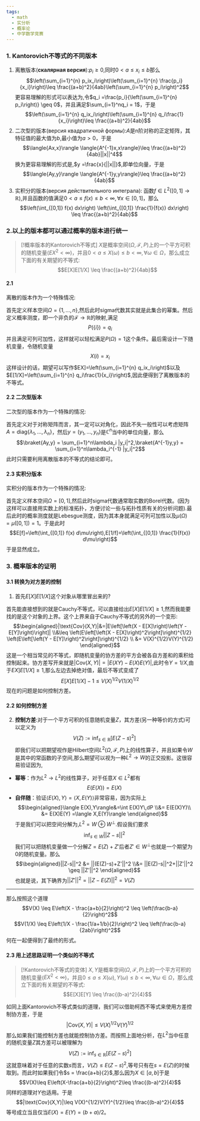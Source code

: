 ```yaml
---
tags:
  - math
  - 实分析
  - 概率论
  - 中学数学竞赛
---
```

### 1. Kantorovich不等式的不同版本

1.  离散版本(**скалярная версия**):$p_i \geq 0$,同时$0<a\leq x_i \leq b$那么$$\left(\sum_{i=1}^{n}
    p_ix_i\right)\left(\sum_{i=1}^{n} \frac{p_i}{x_i}\right)\leq
    \frac{(a+b)^2}{4ab}\left(\sum_{i=1}^{n}
    p_i\right)^2$$更容易理解的形式可以表达为,令$q_i =\frac{p_i}{\left(\sum_{i=1}^{n} p_i\right)} \geq 0$，并且满足$\sum_{i=1}^nq_i = 1$，于是$$\left(\sum_{i=1}^{n}
    q_ix_i\right)\left(\sum_{i=1}^{n}
    q_i\frac{1}{x_i}\right)\leq \frac{(a+b)^2}{4ab}$$
2.  二次型的版本(версия квадратичной формы):$A$是n阶对称的正定矩阵，其特征值的最大值为$b$,最小值为$a>0$，于是$$\langle{Ax,x}\rangle
    \langle{A^{-1}x,x\rangle}\leq
    \frac{(a+b)^2}{4ab}||x||^4$$换为更容易理解的形式是,$y =\frac{x}{||x||}$,即单位向量，于是$$\langle{Ay,y}\rangle
    \langle{A^{-1}y,y\rangle}\leq \frac{(a+b)^2}{4ab}$$
3.  实积分的版本(версия действительного интеграла): 函数$f \in L^2([0,1]\to \mathbb{R})$,并且函数的值满足$0<a\leq f(x) \leq b<\infty,\forall x \in [0,1]$，那么$$\left(\int_{[0,1]} f(x) dx\right)
    \left(\int_{[0,1]} \frac{1}{f(x)} dx\right) \leq
    \frac{(a+b)^2}{4ab}$$
### 2.以上的版本都可以通过概率的版本进行统一

> [!概率版本的Kantorovich不等式]
> $X$是概率空间$(\Omega,\mathcal{F},P)$上的一个平方可积的随机变量($EX^2 < \infty$)，并且$0<a\leq X(\omega) \leq b<\infty,\forall \omega \in\Omega$，那么成立下面的有关期望的不等式:$$E[X]E[1/X] \leq
>     \frac{(a+b)^2}{4ab}$$

#### 2.1 
离散的版本作为一个特殊情况:

首先定义样本空间$\Omega = \{1,...,n\}$,然后此时sigma代数其实就是此集合的幂集。然后定义概率测度，即一个非负的$\mathcal{F}\to \mathbb{R}$的映射,满足$$P(\{i\}) =
    q_i$$并且满足可列可加性，这样就可以轻松满足$P(\Omega) = 1$这个条件。最后需设计一下随机变量，令随机变量$$X(i) =
    x_i$$这样设计的话，期望可以写作$EX]=\left(\sum_{i=1}^{n} q_ix_i\right)$以及$E[1/X]=\left(\sum_{i=1}^{n} q_i\frac{1}{x_i}\right)$,因此便得到了离散版本的不等式。

#### 2.2 二次型版本

二次型的版本作为一个特殊的情况:

首先定义对于对称矩阵而言，其一定可以对角化，因此不失一般性可以考虑矩阵$A= \text{diag}\{\lambda_1,...,\lambda_n\}$，然后$y =(y_1,...,y_n)$是$\mathbb{C}^n$当中的单位向量，那么$$\braket{Ay,y}
    = \sum_{i=1}^n\lambda_i |y_i|^2,\braket{A^{-1}y,y} =
    \sum_{i=1}^n\lambda_i^{-1}
    |y_i|^2$$此时只需要利用离散版本的不等式的结论即可。
#### 2.3 实积分版本

实积分的版本作为一个特殊的情况:

首先定义样本空间$\Omega =[0,1]$,然后此时sigma代数通常取实数的Borel代数。(因为这样可以直接用实数上的标准拓扑，方便讨论一些与拓扑性质有关的分析问题).最后此时的概率测度就是Lebesgue测度，因为其本身就满足可列可加性以及$\mu(\Omega)= \mu([0,1])=1$。于是此时$$E[f]=\left(\int_{[0,1]} f(x)
    d\mu\right),E[1/f]=\left(\int_{[0,1]} \frac{1}{f(x)}
    d\mu\right)$$于是显然成立。



### 3. 概率版本的证明
#### 3.1 转换为对方差的控制

1.  首先$E[X]E[1/X]$这个对象从哪里冒出来的?

首先能直接想到的就是Cauchy不等式，可以直接给出$E[X]E[1/X] \geq1$,然而我能要找的是这个对象的上界。这个上界来自于Cauchy不等式的另外的一个变形:$$\begin{aligned}|\text{Cov}(X,Y)|&=|E\left[\left(X -
    E[X]\right)\left(Y - E[Y]\right)\right]| \\&\leq
    \left(E\left[\left(X - E[X]\right)^2\right]\right)^{1/2}
    \left(E\left[\left(Y - E[Y]\right)^2\right]\right)^{1/2}
    \\ &= V(X)^{1/2}V(Y)^{1/2}
    \end{aligned}$$这是一个相当常见的不等式，即随机变量的协方差的平方会被各自方差和的乘积给控制起来。协方差写开来就是$|\text{Cov}(X,Y)| = |E(XY)-E(X)E(Y)|$,此时令$Y = 1/X$,由于$EX]E[1/X] \geq1$,那么左边去掉绝对值，最后不等式变成了$$E[X]E[1/X] -1\leq
    V(X)^{1/2}V(1/X)^{1/2} $$现在的问题是如何控制方差。

#### 2.2 如何控制方差

2.  **控制方差**:对于一个平方可积的任意随机变量$Z$，其方差(另一种等价的方式)可以定义为$$V(Z)
    := \inf_{s \in \mathbb{R}}
    [E(Z-s)^2]$$即我们可以把期望视作是Hilbert空间$L^2(\Omega,\mathcal{F},P)$上的线性算子，并且如果令$W$是其中的常函数的子空间,那么期望可以视为一种$L^2 \to W$的正交投影。这很容易验证因为,
* **幂等**：作为$L^2\to L^2$的线性算子，对于任意$X\in L^2$都有$$E(E(X))=E(X)$$
* **自伴随**：验证$\langle E(X),Y\rangle =\langle X,E(Y)\rangle$非常容易，因为实际上$$\begin{aligned}\langle E(X),Y\rangle&=\int E(X)Y\,dP \\&= E(E(X)Y)\\ &= E(X)E(Y) =\langle X,E(Y)\rangle \end{aligned}$$
于是我们可以把空间分解为,$L^2=W\oplus W^{\perp}$.假设我们要求$$\inf_{s\in W}||Z-s||^2$$我们可以把随机变量做一个分解$Z = E(Z)+Z'$后者$Z' \in W^{\perp}$也就是一个期望为0的随机变量。那么$$\begin{aligned}||Z-s||^2 &= ||(E(Z)-s)+Z'||^2 \\&= ||E(Z)-s||^2+||Z'||^2 \geq ||Z'||^2 \end{aligned}$$
也就是说，其下确界为$||Z'||^2 =||Z-E(Z)||^2 =V(Z)$

---

那么按照这个道理$$V(X) \leq E\left(X -
    \frac{a+b}{2}\right)^2 \leq
    \left(\frac{b-a}{2}\right)^2$$$$V(1/X) \leq E\left(1/X - \frac{1/a+1/b}{2}\right)^2 \leq
\left(\frac{b-a}{2ab}\right)^2$$何在一起便得到了最终的形式。

#### 2.3 用上述思路证明一个类似的不等式

> [!Kantorovich不等式的变体]
> $X,Y$是概率空间$(\Omega,\mathcal{F},P)$上的一个平方可积的随机变量($EX^2 <  \infty$)，并且$0\leq a\leq X(\omega),Y(\omega) \leq b<\infty,\forall \omega \in\Omega$，那么成立下面的有关期望的不等式:$$E[X]E[Y] \leq
>     \frac{(b-a)^2}{4}$$

如同上面Kantorovich不等式类似的道理，我们可以借助柯西不等式来使用方差控制协方差，于是$$|\text{Cov}(X,Y)|\leq V(X)^{1/2}V(Y)^{1/2}$$那么如果我们能控制方差也就能控制协方差。而按照上面地分析，在$L^2$当中任意的随机变量$Z$其方差可以被理解为$$V(Z)
    := \inf_{s \in \mathbb{R}}
    [E(Z-s)^2]$$这就意味着对于任意的实数$s$而言，$V(Z)\leq E(Z-s)^2$,等号只有在$s=E(Z)$的时候取到。而此时如果我们令$s = \frac{a+b}{2}$,那么因为$X\in [a,b]$于是$$V(X)\leq E\left(X-\frac{a+b}{2}\right)^2\leq \frac{(b-a)^2}{4}$$同样的道理对$Y$也适用。于是$$|\text{Cov}(X,Y)|\leq V(X)^{1/2}V(Y)^{1/2}\leq \frac{(b-a)^2}{4}$$等号成立当且仅当$E(X)=E(Y)=(b+a)/2$。